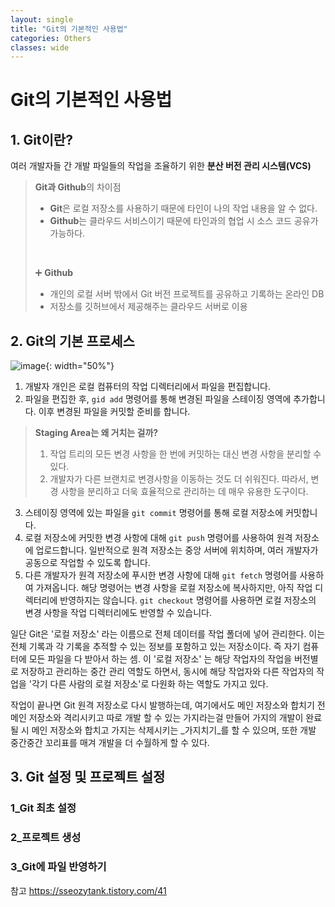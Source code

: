 ```yaml
---
layout: single
title: "Git의 기본적인 사용법"
categories: Others
classes: wide
---
```


# Git의 기본적인 사용법

## 1. Git이란?

여러 개발자들 간 개발 파일들의 작업을 조율하기 위한 **분산 버전 관리 시스템(VCS)** <br>

> **Git과 Github**의 차이점
>  - **Git**은 로컬 저장소를 사용하기 때문에 타인이 나의 작업 내용을 알 수 없다.
>  - **Github**는 클라우드 서비스이기 때문에 타인과의 협업 시 소스 코드 공유가 가능하다.
>  <br>
>  
> ➕ **Github**
>  - 개인의 로컬 서버 밖에서 Git 버전 프로젝트를 공유하고 기록하는 온라인 DB
>  - 저장소를 깃허브에서 제공해주는 클라우드 서버로 이용

## 2. Git의 기본 프로세스

![image](https://github.com/Y0-0N63/STUDY-4242-Ver.2/assets/144354615/7668a172-3a27-4c18-b3a1-58dbadebca9c){: width="50%"}

1. 개발자 개인은 로컬 컴퓨터의 작업 디렉터리에서 파일을 편집합니다.
2. 파일을 편집한 후, `gid add` 명령어를 통해 변경된 파일을 스테이징 영역에 추가합니다. 이후 변경된 파일을 커밋할 준비를 합니다.

> **Staging Area는 왜 거치는 걸까?**
>  1) 작업 트리의 모든 변경 사항을 한 번에 커밋하는 대신 변경 사항을 분리할 수 있다.
>  2) 개발자가 다른 브랜치로 변경사항을 이동하는 것도 더 쉬워진다.
>  따라서, 변경 사항을 분리하고 더욱 효율적으로 관리하는 데 매우 유용한 도구이다.

3. 스테이징 영역에 있는 파일을 `git commit` 명령어를 통해 로컬 저장소에 커밋합니다.
4. 로컬 저장소에 커밋한 변경 사항에 대해 `git push` 명령어를 사용하여 원격 저장소에 업로드합니다. 일반적으로 원격 저장소는 중앙 서버에 위치하며, 여러 개발자가 공동으로 작업할 수 있도록 합니다.
5. 다른 개발자가 원격 저장소에 푸시한 변경 사항에 대해 `git fetch` 명령어를 사용하여 가져옵니다. 해당 명령어는 변경 사항을 로컬 저장소에 복사하지만, 아직 작업 디렉터리에 반영하지는 않습니다. `git checkout` 명령어를 사용하면 로컬 저장소의 변경 사항을 작업 디렉터리에도 반영할 수 있습니다.

일단 Git은 '로컬 저장소' 라는 이름으로 전체 데이터를 작업 폴더에 넣어 관리한다. 이는 전체 기록과 각 기록을 추적할 수 있는 정보를 포함하고 있는 저장소이다. 즉 자기 컴퓨터에 모든 파일을 다 받아서 하는 셈. 이 '로컬 저장소' 는 해당 작업자의 작업을 버전별로 저장하고 관리하는 중간 관리 역할도 하면서, 동시에 해당 작업자와 다른 작업자의 작업을 '각기 다른 사람의 로컬 저장소'로 다원화 하는 역할도 가지고 있다.
  
작업이 끝나면 Git 원격 저장소로 다시 발행하는데, 여기에서도 메인 저장소와 합치기 전 메인 저장소와 격리시키고 따로 개발 할 수 있는 가지라는걸 만들어 가지의 개발이 완료될 시 메인 저장소와 합치고 가지는 삭제시키는  _가지치기_를 할 수 있으며, 또한 개발 중간중간 꼬리표를 매겨 개발을 더 수월하게 할 수 있다.

## 3. Git 설정 및 프로젝트 설정

### 1_Git 최초 설정
### 2_프로젝트 생성
### 3_Git에 파일 반영하기

참고
https://sseozytank.tistory.com/41
